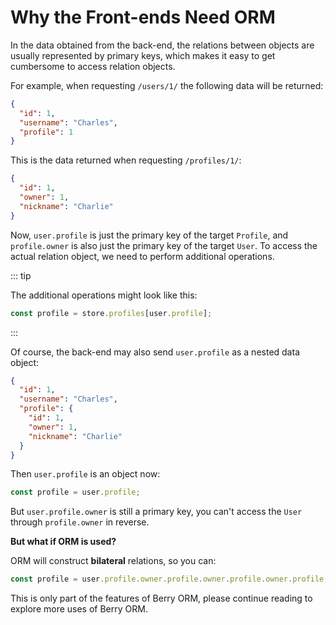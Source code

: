 # Why the Front-ends Need ORM

In the data obtained from the back-end, the relations between objects are usually represented by primary keys, which makes it easy to get cumbersome to access relation objects.

For example, when requesting `/users/1/` the following data will be returned:

```json {4}
{
  "id": 1,
  "username": "Charles",
  "profile": 1
}
```

This is the data returned when requesting `/profiles/1/`:

```json {3}
{
  "id": 1,
  "owner": 1,
  "nickname": "Charlie"
}
```

Now, `user.profile` is just the primary key of the target `Profile`, and `profile.owner` is also just the primary key of the target `User`. To access the actual relation object, we need to perform additional operations.

::: tip

The additional operations might look like this:

```ts
const profile = store.profiles[user.profile];
```

:::

Of course, the back-end may also send `user.profile` as a nested data object:

```json
{
  "id": 1,
  "username": "Charles",
  "profile": {
    "id": 1,
    "owner": 1,
    "nickname": "Charlie"
  }
}
```

Then `user.profile` is an object now:

```ts
const profile = user.profile;
```

But `user.profile.owner` is still a primary key, you can't access the `User` through `profile.owner` in reverse.

**But what if ORM is used?**

ORM will construct **bilateral** relations, so you can:

```ts
const profile = user.profile.owner.profile.owner.profile.owner.profile;
```

This is only part of the features of Berry ORM, please continue reading to explore more uses of Berry ORM.
